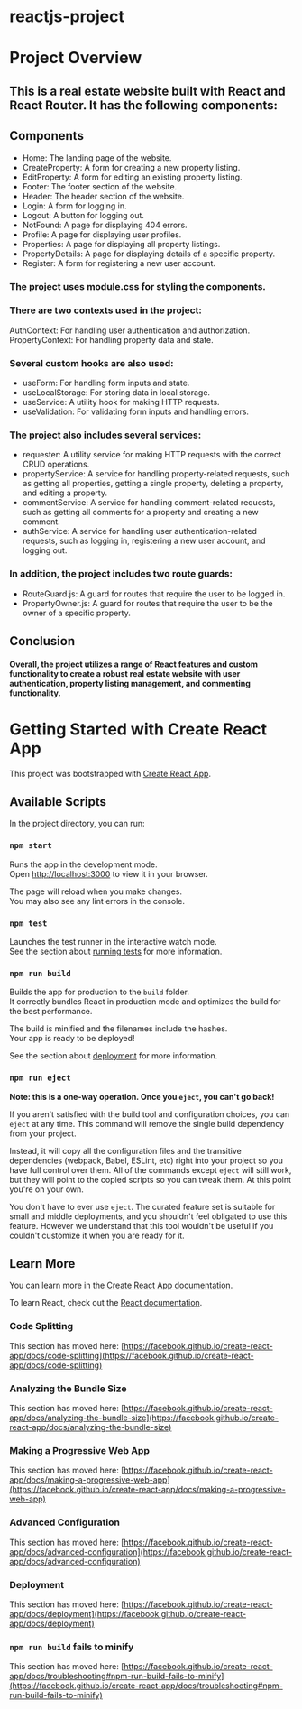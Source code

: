 # reactjs-project

# Project Overview
## This is a real estate website built with React and React Router. It has the following components:

## Components
- Home: The landing page of the website.
- CreateProperty: A form for creating a new property listing.
- EditProperty: A form for editing an existing property listing.
- Footer: The footer section of the website.
- Header: The header section of the website.
- Login: A form for logging in.
- Logout: A button for logging out.
- NotFound: A page for displaying 404 errors.
- Profile: A page for displaying user profiles.
- Properties: A page for displaying all property listings.
- PropertyDetails: A page for displaying details of a specific property.
- Register: A form for registering a new user account.

### The project uses module.css for styling the components.

### There are two contexts used in the project:

AuthContext: For handling user authentication and authorization.
PropertyContext: For handling property data and state.

### Several custom hooks are also used:

- useForm: For handling form inputs and state.
- useLocalStorage: For storing data in local storage.
- useService: A utility hook for making HTTP requests.
- useValidation: For validating form inputs and handling errors.

### The project also includes several services:

- requester: A utility service for making HTTP requests with the correct CRUD operations.
- propertyService: A service for handling property-related requests, such as getting all properties, getting a single property, deleting a property, and editing a property.
- commentService: A service for handling comment-related requests, such as getting all comments for a property and creating a new comment.
- authService: A service for handling user authentication-related requests, such as logging in, registering a new user account, and logging out.



### In addition, the project includes two route guards:

- RouteGuard.js: A guard for routes that require the user to be logged in.
- PropertyOwner.js: A guard for routes that require the user to be the owner of a specific property.

## Conclusion
#### Overall, the project utilizes a range of React features and custom functionality to create a robust real estate website with user authentication, property listing management, and commenting functionality.

# Getting Started with Create React App

This project was bootstrapped with [Create React App](https://github.com/facebook/create-react-app).

## Available Scripts

In the project directory, you can run:

### `npm start`

Runs the app in the development mode.\
Open [http://localhost:3000](http://localhost:3000) to view it in your browser.

The page will reload when you make changes.\
You may also see any lint errors in the console.

### `npm test`

Launches the test runner in the interactive watch mode.\
See the section about [running tests](https://facebook.github.io/create-react-app/docs/running-tests) for more information.

### `npm run build`

Builds the app for production to the `build` folder.\
It correctly bundles React in production mode and optimizes the build for the best performance.

The build is minified and the filenames include the hashes.\
Your app is ready to be deployed!

See the section about [deployment](https://facebook.github.io/create-react-app/docs/deployment) for more information.

### `npm run eject`

**Note: this is a one-way operation. Once you `eject`, you can't go back!**

If you aren't satisfied with the build tool and configuration choices, you can `eject` at any time. This command will remove the single build dependency from your project.

Instead, it will copy all the configuration files and the transitive dependencies (webpack, Babel, ESLint, etc) right into your project so you have full control over them. All of the commands except `eject` will still work, but they will point to the copied scripts so you can tweak them. At this point you're on your own.

You don't have to ever use `eject`. The curated feature set is suitable for small and middle deployments, and you shouldn't feel obligated to use this feature. However we understand that this tool wouldn't be useful if you couldn't customize it when you are ready for it.

## Learn More

You can learn more in the [Create React App documentation](https://facebook.github.io/create-react-app/docs/getting-started).

To learn React, check out the [React documentation](https://reactjs.org/).

### Code Splitting

This section has moved here: [https://facebook.github.io/create-react-app/docs/code-splitting](https://facebook.github.io/create-react-app/docs/code-splitting)

### Analyzing the Bundle Size

This section has moved here: [https://facebook.github.io/create-react-app/docs/analyzing-the-bundle-size](https://facebook.github.io/create-react-app/docs/analyzing-the-bundle-size)

### Making a Progressive Web App

This section has moved here: [https://facebook.github.io/create-react-app/docs/making-a-progressive-web-app](https://facebook.github.io/create-react-app/docs/making-a-progressive-web-app)

### Advanced Configuration

This section has moved here: [https://facebook.github.io/create-react-app/docs/advanced-configuration](https://facebook.github.io/create-react-app/docs/advanced-configuration)

### Deployment

This section has moved here: [https://facebook.github.io/create-react-app/docs/deployment](https://facebook.github.io/create-react-app/docs/deployment)

### `npm run build` fails to minify

This section has moved here: [https://facebook.github.io/create-react-app/docs/troubleshooting#npm-run-build-fails-to-minify](https://facebook.github.io/create-react-app/docs/troubleshooting#npm-run-build-fails-to-minify)
